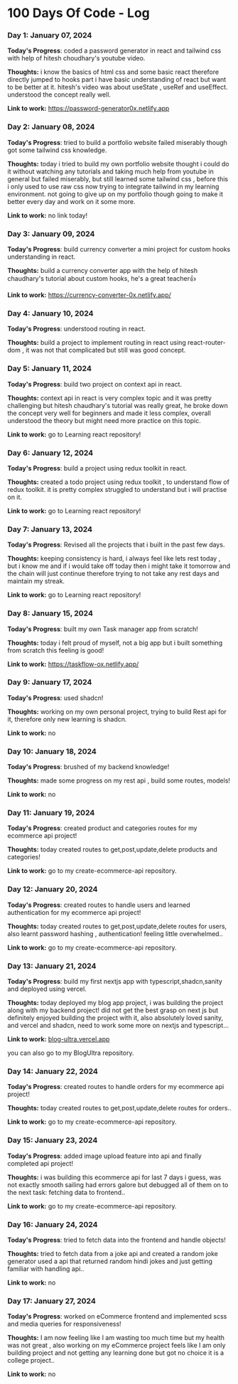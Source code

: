# 100 Days Of Code - Log

### Day 1: January 07, 2024 


**Today's Progress**: coded a password generator in react and tailwind css with help of hitesh choudhary's youtube video.

**Thoughts:** i know the basics of html css and some basic react therefore directly jumped to hooks part i have basic understanding of react but want to be better at it. hitesh's video was about useState , useRef and useEffect. understood the concept really well.

**Link to work:** https://password-generator0x.netlify.app

### Day 2: January 08, 2024 


**Today's Progress**: tried to build a portfolio website failed miserably though got some tailwind css knowledge.

**Thoughts:**  today i tried to build my own portfolio website thought i could do it without watching any tutorials and taking much help from youtube in general but failed miserably, but still learned some tailwind css , before this i only used to use raw css now trying to integrate tailwind in my learning environment. not going to give up on my portfolio though going to make it better every day and work on it some more.  

**Link to work:** no link today!

### Day 3: January 09, 2024 


**Today's Progress**: build currency converter a mini project for custom hooks understanding in react.

**Thoughts:**  build a currency converter app with the help of hitesh chaudhary's tutorial about custom hooks, he's a great teacher👍 

**Link to work:** https://currency-converter-0x.netlify.app/

### Day 4: January 10, 2024 


**Today's Progress**: understood routing in react.

**Thoughts:**  build a project to implement routing in react using react-router-dom , it was not that complicated but still was good concept.  


### Day 5: January 11, 2024 


**Today's Progress**: build two project on context api in react.

**Thoughts:**  context api in react is very complex topic and it was pretty challenging but hitesh chaudhary's 
tutorial was really great, he broke down the concept very well for beginners and made it less complex, overall understood the theory but might need more practice on this topic.

**Link to work:** go to Learning react repository!

### Day 6: January 12, 2024 


**Today's Progress**: build a project using redux toolkit in react.

**Thoughts:** created a todo project using redux toolkit , to understand flow of redux toolkit. it is pretty complex struggled to understand but i will practise on it.

**Link to work:** go to Learning react repository!

### Day 7: January 13, 2024 


**Today's Progress**: Revised all the projects that i built in the past few days.

**Thoughts:** keeping consistency is hard, i always feel like lets rest today , but i know me and if i would take off today
 then i might take it tomorrow and the chain will just continue therefore trying to not take any rest days and maintain my streak.

**Link to work:** go to Learning react repository!

### Day 8: January 15, 2024 


**Today's Progress**: built my own Task manager app from scratch!

**Thoughts:** today i felt proud of myself, not a big app but i built something from scratch this feeling is good! 

**Link to work:** https://taskflow-ox.netlify.app/


### Day 9: January 17, 2024 


**Today's Progress**: used shadcn!

**Thoughts:**  working on my own personal project, trying to build Rest api for it, therefore only new learning is shadcn.

**Link to work:** no

### Day 10: January 18, 2024 


**Today's Progress**: brushed of my backend knowledge!

**Thoughts:**  made some progress on my rest api , build some routes, models!

**Link to work:** no

### Day 11: January 19, 2024 


**Today's Progress**: created product and categories routes for my ecommerce api project!

**Thoughts:**  today created routes to get,post,update,delete products and categories!

**Link to work:** go to my create-ecommerce-api repository.


### Day 12: January 20, 2024 

**Today's Progress**: created routes to handle users and learned authentication for my ecommerce api project!

**Thoughts:**  today created routes to get,post,update,delete routes for users, also learnt password hashing , authentication! feeling little overwhelmed..

**Link to work:** go to my create-ecommerce-api repository.


### Day 13: January 21, 2024 

**Today's Progress**: build my first nextjs app with typescript,shadcn,sanity and deployed using vercel.

**Thoughts:**  today deployed my blog app project, i was building the project along with my backend project! did not get the best grasp on next js but definitely enjoyed building the project with it, 
also absolutely loved sanity, and vercel and shadcn, need to work some more on nextjs and typescript...

**Link to work:** [blog-ultra.vercel.app](https://blog-ultra.vercel.app/)
 
you can also go to my BlogUltra repository.


### Day 14: January 22, 2024 

**Today's Progress**: created routes to handle orders for my ecommerce api project!

**Thoughts:**  today created routes to get,post,update,delete routes for orders..

**Link to work:** go to my create-ecommerce-api repository.

### Day 15: January 23, 2024 

**Today's Progress**: added image upload feature into api and finally completed api project!

**Thoughts:**  i was building this ecommerce api for last 7 days i guess, was not exactly smooth sailing had errors galore but debugged all of them on to the next task: fetching data to frontend..

**Link to work:** go to my create-ecommerce-api repository.

### Day 16: January 24, 2024 

**Today's Progress**: tried to fetch data into the frontend and handle objects!

**Thoughts:**  tried to fetch data from a joke api and created a random joke generator used a api that returned random hindi jokes and just getting familiar with handling api..

**Link to work:** no

### Day 17: January 27, 2024 

**Today's Progress**: worked on eCommerce frontend and implemented scss and media queries for responsiveness!

**Thoughts:**  I am now feeling like I am wasting too much time but my health was not great , also working on my eCommerce project feels like I am only building project and not getting any learning done but got no choice it is a college project..

**Link to work:** no




